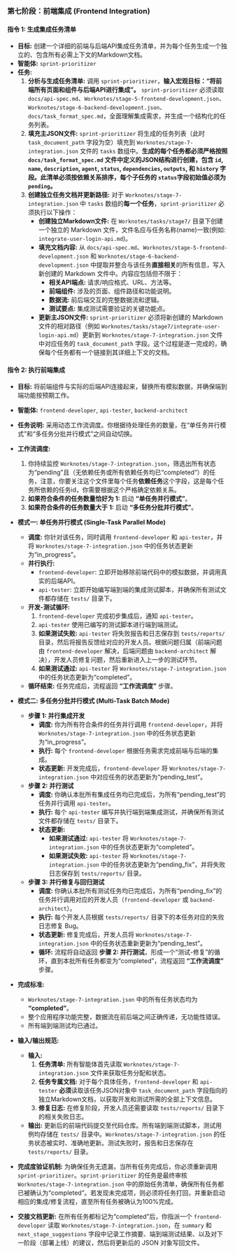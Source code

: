 ### **第七阶段：前端集成 (Frontend Integration)**

#### **指令 1: 生成集成任务清单**

* **目标:** 创建一个详细的前端与后端API集成任务清单，并为每个任务生成一个独立的、包含所有必需上下文的Markdown文档。
* **智能体:** `sprint-prioritizer`
* **任务:**
  1. **分析与生成任务清单:** 调用 `sprint-prioritizer`，**输入宏观目标：“将前端所有页面和组件与后端API进行集成”。** `sprint-prioritizer` 必须读取 `docs/api-spec.md`、`Worknotes/stage-5-frontend-development.json`、`Worknotes/stage-6-backend-development.json`、`docs/task_format_spec.md`，全面理解集成需求，并生成一个结构化的任务列表。
  2. **填充主JSON文件:** `sprint-prioritizer` 将生成的任务列表（此时 `task_document_path` 字段为空）填充到 `Worknotes/stage-7-integration.json` 文件的 `tasks` 数组中。**生成的每个任务都必须严格按照 `docs/task_format_spec.md` 文件中定义的JSON结构进行创建，包含 `id`, `name`, `description`, `agent`, `status`, `dependencies`, `outputs`, 和 `history` 字段。此清单必须按依赖关系排序，每个子任务的 `status`字段初始值必须为 `pending`。**
  3. **创建独立任务文档并更新路径:** 对于 `Worknotes/stage-7-integration.json` 中 `tasks` 数组的**每一个任务**，`sprint-prioritizer` 必须执行以下操作：
     * **创建独立Markdown文件:** 在 `Worknotes/tasks/stage7/` 目录下创建一个独立的 Markdown 文件，文件名应与任务名称(name)一致(例如: `integrate-user-login-api.md`)。
     * **填充文档内容:** 从 `docs/api-spec.md`、`Worknotes/stage-5-frontend-development.json` 和 `Worknotes/stage-6-backend-development.json` 中提取并整合与该任务**直接相关**的所有信息，写入新创建的 Markdown 文件中。内容应包括但不限于：
       * **相关API端点:** 请求/响应格式、URL、方法等。
       * **前端组件:** 涉及的页面、组件路径和功能说明。
       * **数据流:** 前后端交互的完整数据流和逻辑。
       * **测试要点:** 集成测试需要验证的关键功能点。
     * **更新主JSON文件:** `sprint-prioritizer` 必须将新创建的 Markdown 文件的相对路径（例如 `Worknotes/tasks/stage7/integrate-user-login-api.md`）更新到 `Worknotes/stage-7-integration.json` 文件中对应任务的 `task_document_path` 字段。这个过程是逐一完成的，确保每个任务都有一个链接到其详细上下文的文档。

#### **指令 2: 执行前端集成**

* **目标:** 将前端组件与实际的后端API连接起来，替换所有模拟数据，并确保端到端功能按预期工作。
* **智能体:** `frontend-developer`, `api-tester`, `backend-architect`
* **任务说明:** 采用动态工作流调度。你根据待处理任务的数量，在“单任务并行模式”和“多任务分批并行模式”之间自动切换。

* **工作流调度:**
  1. 你持续监控 `Worknotes/stage-7-integration.json`，筛选出所有状态为“pending”且（无依赖任务或所有依赖任务均已“completed”）的任务，注意，你要关注这个文件里每个任务**依赖任务**这个字段，这是每个任务所依赖的任务id，你需要根据这个严格确定依赖关系。
  2. **如果符合条件的任务数量恰好为 1:** 启动 **“单任务并行模式”**。
  3. **如果符合条件的任务数量大于 1:** 启动 **“多任务分批并行模式”**。

* **模式一: 单任务并行模式 (Single-Task Parallel Mode)**
  * **调度:** 你针对该任务，同时调用 `frontend-developer` 和 `api-tester`，并将 `Worknotes/stage-7-integration.json` 中的任务状态更新为“in_progress”。
  * **并行执行:**
    * `frontend-developer`: 立即开始移除前端代码中的模拟数据，并调用真实的后端API。
    * `api-tester`: 立即开始编写端到端的集成测试脚本，并确保所有测试文件都存储在 `tests/` 目录下。
  * **开发-测试循环:**
    1. `frontend-developer` 完成初步集成后，通知 `api-tester`。
    2. `api-tester` 使用已编写的测试脚本进行端到端测试。
    3. **如果测试失败:** `api-tester` 将失败报告和日志保存到 `tests/reports/` 目录，然后将报告反馈给对应的开发人员。根据问题归属（前端问题由 `frontend-developer` 解决，后端问题由 `backend-architect` 解决），开发人员修复问题，然后重新进入上一步的测试环节。
    4. **如果测试通过:** `api-tester` 将 `Worknotes/stage-7-integration.json` 中的任务状态更新为“completed”。
  * **循环结束:** 任务完成后，流程返回 **“工作流调度”** 步骤。

* **模式二: 多任务分批并行模式 (Multi-Task Batch Mode)**
  * **步骤 1: 并行集成开发**
    * **调度:** 你为所有符合条件的任务并行调用 `frontend-developer`，并将 `Worknotes/stage-7-integration.json` 中的任务状态更新为“in_progress”。
    * **执行:** 每个 `frontend-developer` 根据任务需求完成前端与后端的集成。
    * **状态更新:** 开发完成后，`frontend-developer` 将 `Worknotes/stage-7-integration.json` 中对应任务的状态更新为“pending_test”。
  * **步骤 2: 并行测试**
    * **调度:** 你确认本批所有集成任务均已完成后，为所有“pending_test”的任务并行调用 `api-tester`。
    * **执行:** 每个 `api-tester` 编写并执行端到端集成测试，并确保所有测试文件都存储在 `tests/` 目录下。
    * **状态更新:**
      * **如果测试通过:** `api-tester` 将 `Worknotes/stage-7-integration.json` 中的任务状态更新为“completed”。
      * **如果测试失败:** `api-tester` 将 `Worknotes/stage-7-integration.json` 中的任务状态更新为“pending_fix”，并将失败日志保存到 `tests/reports/` 目录。
  * **步骤 3: 并行修复与回归测试**
    * **调度:** 你确认本批所有测试任务均已完成后，为所有“pending_fix”的任务并行调用对应的开发人员（`frontend-developer` 或 `backend-architect`）。
    * **执行:** 每个开发人员根据 `tests/reports/` 目录下的本任务对应的失败日志修复 Bug。
    * **状态更新:** 修复完成后，开发人员将 `Worknotes/stage-7-integration.json` 中的任务状态重新更新为“pending_test”。
    * **循环:** 流程将自动返回 **步骤 2: 并行测试**，形成一个“测试-修复”的循环，直到本批所有任务都变为“completed”，流程返回 **“工作流调度”** 步骤。

* **完成标准:**
  * `Worknotes/stage-7-integration.json` 中的所有任务状态均为 **“completed”**。
  * 整个应用程序功能完整，数据流在前后端之间正确传递，无功能性错误。
  * 所有端到端测试均已通过。

* **输入/输出规范:**
  * **输入:**
    1. **任务清单:** 所有智能体首先读取 `Worknotes/stage-7-integration.json` 文件来获取任务分配和状态。
    2. **任务专属文档:** 对于每个具体任务，`frontend-developer` 和 `api-tester` **必须**读取该任务JSON对象中 `task_document_path` 字段指向的独立Markdown文档，以获取开发和测试所需的全部上下文信息。
    3. **修复日志:** 在修复阶段，开发人员还需要读取 `tests/reports/` 目录下的相关失败日志。
  * **输出:** 更新后的前端代码提交至代码仓库。所有端到端测试脚本，测试用例均存储在 `tests/` 目录中。`Worknotes/stage-7-integration.json` 的任务状态被实时、准确地更新。测试失败时，报告和日志保存在 `tests/reports/` 目录。

* **完成度验证机制:** 为确保任务无遗漏，当所有任务完成后，你必须重新调用 `sprint-prioritizer`。`sprint-prioritizer` 的任务是最终审核 `Worknotes/stage-7-integration.json` 中的原始任务清单，确保所有任务都已被确认为“completed”。若发现未完成项，则必须将任务打回，并重新启动相应的集成/修复流程，直至所有任务被确认为100%完成。

* **交接文档更新:** 在所有任务都标记为“completed”后，你指派一个 `frontend-developer` 读取 `Worknotes/stage-7-integration.json`，在 `summary` 和 `next_stage_suggestions` 字段中记录工作摘要、端到端测试结果、以及对下一阶段（部署上线）的建议，然后将更新后的 JSON 对象写回文件。